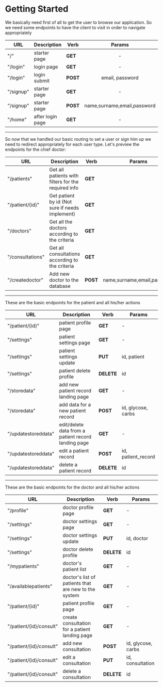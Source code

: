 # Getting Started

We basically need first of all to get the user to browse our application. So we need some endpoints to have the client to visit in order to navigate appropriately


| URL        | Description      | Verb     |Params                       |
| ------     | ----             | ----     |:------:                     |
| "/"        | starter page     | **GET**  | -                           |
| "/login"   | login page       | **GET**  | -                           |
| "/login"   | login submit     | **POST** | email, password             |
| "/signup"  | starter page     | **GET**  | -                           |
| "/signup"  | starter page     | **POST** | name,surname,email,password |
| "/home"    | after login page | **GET**  | -                           |

-----

So now that we handled our basic routing to set a user or sign him up we need to redirect appropriately for each user type. Let's preview the endpoints for the chief doctor:

| URL                  | Description                                         | Verb     | Params                        |
| ------               | ----                                                | ----     |:------:                       |
| "/patients"          | Get all patients with filters for the required info | **GET**  |                               |
| "/patient/{id}"      | Get patient by id (Not sure if needs implement)     | **GET**  |                               |
| "/doctors"           | Get all the doctors according to the criteria       | **GET**  |                               |
| "/consultations"     | Get all consultations according to the criteria     | **GET**  |                               |
| "/createdoctor"      | Add new doctor to the database                      | **POST** | name,surname,email,password   |


---

These are the basic endpoints for the patient and all his/her actions

| URL                  | Description                                               | Verb        | Params                      |
| ------               | ----                                                      | ----        |     ---                     |
| "/patient/{id}"      | patient profile page                                      | **GET**     | -                           |
| "/settings"          | patient settings page                                     | **GET**     | -                           |
| "/settings"          | patient settings update                                   | **PUT**     | id, patient                 |
| "/settings"          | patient delete profile                                    | **DELETE**  | id                          |
| "/storedata"         | add new patient record landing page                       | **GET**     | -                           |
| "/storedata"         | add data for a new patient record                         | **POST**    | id, glycose, carbs       |
| "/updatestoreddata"  | edit/delete data from a patient record landing page       | **GET**     | -                           |
| "/updatestoreddata"  | edit a patient record                                     | **POST**    | id, patient_record          |
| "/updatestoreddata"  | delete a patient record                                   | **DELETE**  | id                          |

---

These are the basic endpoints for the doctor and all his/her actions

| URL                     | Description                                                | Verb        | Params                      |
| ------                  | ----                                                       | ----        |     ---                     |
| "/profile"              | doctor profile page                                        | **GET**     | -                           |
| "/settings"             | doctor settings page                                       | **GET**     | -                           |
| "/settings"             | doctor settings update                                     | **PUT**     | id, doctor                  |
| "/settings"             | doctor delete profile                                      | **DELETE**  | id                          |
| "/mypatients"           | doctor's patient list                                      | **GET**     | -                           |
| "/availablepatients"    | doctor's list of patients that are new to the system       | **GET**     | -                           |
| "/patient/{id}"         | patient profile page                                       | **GET**     | -                           |
| "/patient/{id}/consult" | create consultation for a patient landing page             | **GET**     | -                           |
| "/patient/{id}/consult" | add new consultation                                       | **POST**    | id, glycose, carbs       |
| "/patient/{id}/consult" | edit a consultation                                        | **PUT**     | id, consultation            |
| "/patient/{id}/consult" | delete a consultation                                      | **DELETE**  | id                          |
